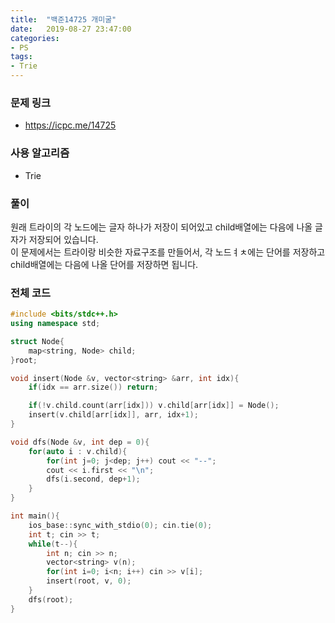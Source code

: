 ```yaml
---
title:  "백준14725 개미굴"
date:   2019-08-27 23:47:00
categories:
- PS
tags:
- Trie
---
```


### 문제 링크
* https://icpc.me/14725

### 사용 알고리즘
* Trie

### 풀이
원래 트라이의 각 노드에는 글자 하나가 저장이 되어있고 child배열에는 다음에 나올 글자가 저장되어 있습니다.<br>
이 문제에서는 트라이랑 비슷한 자료구조를 만들어서, 각 노드ㅕㅊ에는 단어를 저장하고 child배열에는 다음에 나올 단어를 저장하면 됩니다.

### 전체 코드
```cpp
#include <bits/stdc++.h>
using namespace std;

struct Node{
	map<string, Node> child;
}root;

void insert(Node &v, vector<string> &arr, int idx){
	if(idx == arr.size()) return;

	if(!v.child.count(arr[idx])) v.child[arr[idx]] = Node();
	insert(v.child[arr[idx]], arr, idx+1);
}

void dfs(Node &v, int dep = 0){
	for(auto i : v.child){
		for(int j=0; j<dep; j++) cout << "--";
		cout << i.first << "\n";
		dfs(i.second, dep+1);
	}
}

int main(){
	ios_base::sync_with_stdio(0); cin.tie(0);
	int t; cin >> t;
	while(t--){
		int n; cin >> n;
		vector<string> v(n);
		for(int i=0; i<n; i++) cin >> v[i];
		insert(root, v, 0);
	}
	dfs(root);
}
```
